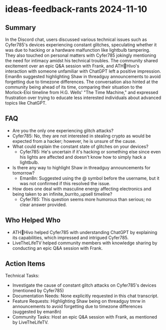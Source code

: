 # ideas-feedback-rants 2024-11-10

## Summary
 In the Discord chat, users discussed various technical issues such as Cyfer785's devices experiencing constant glitches, speculating whether it was due to hacking or a hardware malfunction like lightbulb tampering. They also touched on personal matters with Cyfer785 jokingly mentioning the need for intimacy amidst his technical troubles. The community shared excitement over an epic Q&A session with Frank, and ATH🥭Hivo's interaction with someone unfamiliar with ChatGPT left a positive impression. Eman8n suggested highlighting Shaw in threadguy announcements to avoid forgetting due to timezone differences. The conversation also hinted at the community being ahead of its time, comparing their situation to the Morlock-Eloi timeline from H.G. Wells' "The Time Machine," and expressed frustration over trying to educate less interested individuals about advanced topics like ChatGPT.

## FAQ
 - Are you the only one experiencing glitch attacks?
  - Cyfer785: No, they are not interested in stealing crypto as would be expected from a hacker; however, he is unsure of the cause.
- What could explain the constant state of glitches on your devices?
  - Cyfer785: He's uncertain if it's hacking or something else since even his lights are affected and doesn't know how to simply hack a lightbulb.
- Is there any way to highlight Shaw in threadguy announcements for tomorrow?
  - Eman8n: Suggested using the @ symbol before the username, but it was not confirmed if this resolved the issue.
- How does one deal with masculine energy affecting electronics and being taken to an infinite_burrito_upsell timeline?
  - Cyfer785: This question seems more humorous than serious; no clear answer provided.

## Who Helped Who
 - ATH🥭Hivo helped Cyfer785 with understanding ChatGPT by explaining its capabilities, which impressed and intrigued Cyfer785.
- LiveTheLifeTV helped community members with knowledge sharing by conducting an epic Q&A session with Frank.

## Action Items
 Technical Tasks:
  - Investigate the cause of constant glitch attacks on Cyfer785's devices (mentioned by Cyfer785)
- Documentation Needs: None explicitly requested in this chat transcript.
- Feature Requests: Highlighting Shaw being on threadguy tmrw in announcements to avoid forgetting due to timezone differences (suggested by eman8n)
- Community Tasks: Host an epic Q&A session with Frank, as mentioned by LiveTheLifeTV.


